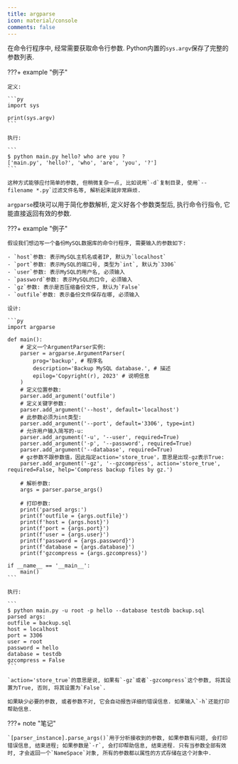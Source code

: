 ```yaml
---
title: argparse
icon: material/console
comments: false
---
```


在命令行程序中, 经常需要获取命令行参数. Python内置的`sys.argv`保存了完整的参数列表.

???+ example "例子"

    定义: 

    ```py
    import sys

    print(sys.argv)
    ```

    执行: 

    ```
    $ python main.py hello? who are you ?
    ['main.py', 'hello?', 'who', 'are', 'you', '?']
    ```

    这种方式能够应付简单的参数, 但稍微复杂一点, 比如说用`-d`复制目录, 使用`--filename *.py`过滤文件名等, 解析起来就非常麻烦. 

`argparse`模块可以用于简化参数解析, 定义好各个参数类型后, 执行命令行指令, 它能直接返回有效的参数.

???+ example "例子"

    假设我们想边写一个备份MySQL数据库的命令行程序, 需要输入的参数如下: 

    - `host`参数: 表示MySQL主机名或者IP, 默认为`localhost`
    - `port`参数: 表示MySQL的端口号, 类型为`int`, 默认为`3306`
    - `user`参数: 表示MySQL的用户名, 必须输入
    - `password`参数: 表示MySQL的口令, 必须输入
    - `gz`参数: 表示是否压缩备份文件, 默认为`False`
    - `outfile`参数: 表示备份文件保存在哪, 必须输入

    设计:

    ```py
    import argparse

    def main():
        # 定义一个ArgumentParser实例:
        parser = argparse.ArgumentParser(
            prog='backup', # 程序名
            description='Backup MySQL database.', # 描述
            epilog='Copyright(r), 2023' # 说明信息
        )
        # 定义位置参数:
        parser.add_argument('outfile')
        # 定义关键字参数:
        parser.add_argument('--host', default='localhost')
        # 此参数必须为int类型:
        parser.add_argument('--port', default='3306', type=int)
        # 允许用户输入简写的-u:
        parser.add_argument('-u', '--user', required=True)
        parser.add_argument('-p', '--password', required=True)
        parser.add_argument('--database', required=True)
        # gz参数不跟参数值，因此指定action='store_true'，意思是出现-gz表示True:
        parser.add_argument('-gz', '--gzcompress', action='store_true', required=False, help='Compress backup files by gz.')

        # 解析参数:
        args = parser.parse_args()

        # 打印参数:
        print('parsed args:')
        print(f'outfile = {args.outfile}')
        print(f'host = {args.host}')
        print(f'port = {args.port}')
        print(f'user = {args.user}')
        print(f'password = {args.password}')
        print(f'database = {args.database}')
        print(f'gzcompress = {args.gzcompress}')

    if __name__ == '__main__':
        main()
    ```

    执行: 

    ```
    $ python main.py -u root -p hello --database testdb backup.sql
    parsed args:
    outfile = backup.sql
    host = localhost
    port = 3306
    user = root
    password = hello
    database = testdb
    gzcompress = False
    ```

    `action='store_true`的意思是说, 如果有`-gz`或者`-gzcompress`这个参数, 将其设置为True, 否则, 将其设置为`False`.

    如果缺少必要的参数, 或者参数不对, 它会自动报告详细的错误信息. 如果输入`-h`还能打印帮助信息.

???+ note "笔记"

    `[parser_instance].parse_args()`用于分析接收到的参数, 如果参数有问题, 会打印错误信息, 结束进程; 如果参数是`-r`, 会打印帮助信息, 结束进程. 只有当参数全部有效时, 才会返回一个`NameSpace`对象, 所有的参数都以属性的方式存储在这个对象中.

[^1]: Argparse. (n.d.). Retrieved June 18, 2024, from https://www.liaoxuefeng.com/wiki/1016959663602400/1529653965619235